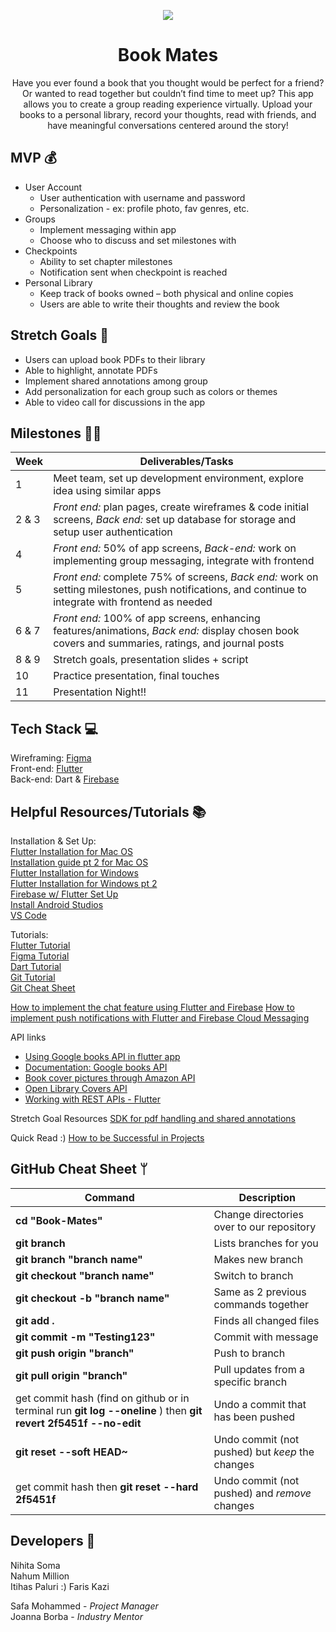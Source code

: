 
<p align="center"> <img src="https://media.giphy.com/media/9X6OGGZ2SNyQ8/giphy.gif" /> </p>

<h1 align="center"> Book Mates </h1>

<div align="center"> Have you ever found a book that you thought would be perfect for a friend? Or wanted to read together but couldn’t find time to meet up? This app allows you to create a group reading experience virtually. Upload your books to a personal library, record your thoughts, read with friends, and have meaningful conversations centered around the story! </div>


## MVP 💰

 -  User Account
	 -   User authentication with username and password
	 -   Personalization - ex: profile photo, fav genres, etc.
 - Groups
	 -   Implement messaging within app
	 -   Choose who to discuss and set milestones with 
 -   Checkpoints
	 -   Ability to set chapter milestones
	 -   Notification sent when checkpoint is reached
 - Personal Library
	 -   Keep track of books owned – both physical and online copies
	 -   Users are able to write their thoughts and review the book

## Stretch Goals 🙆
-   Users can upload book PDFs to their library
-   Able to highlight, annotate PDFs   
-   Implement shared annotations among group 
-   Add personalization for each group such as colors or themes
-   Able to video call for discussions in the app


## Milestones 🏃‍♂️
|Week| Deliverables/Tasks |
|--|--|
| 1 | Meet team, set up development environment, explore idea using similar apps |
| 2 & 3 | *Front end:* plan pages, create wireframes & code initial screens, *Back end:* set up database for storage and setup user authentication
| 4 |*Front end:* 50% of app screens, *Back-end:* work on implementing group messaging, integrate with frontend|
| 5 | *Front end:* complete 75% of screens, *Back end:* work on setting milestones, push notifications, and continue to integrate with frontend as needed | 
| 6 & 7 | *Front end:* 100% of app screens, enhancing features/animations, *Back end:* display chosen book covers and summaries, ratings, and journal posts |
| 8 & 9 | Stretch goals, presentation slides + script|
| 10 | Practice presentation, final touches|
| 11 | Presentation Night!!|

## Tech Stack 💻
Wireframing: [Figma](https://www.figma.com/)  
Front-end: [Flutter](https://docs.flutter.dev/get-started/install)   
Back-end: Dart & [Firebase](https://firebase.google.com/)   
 
## Helpful Resources/Tutorials 📚
Installation & Set Up:  
[Flutter Installation for Mac OS](https://www.youtube.com/watch?v=fzAg7lOWqVE)    
[Installation guide pt 2 for Mac OS](https://www.youtube.com/playlist?list=PL82uaKJraAII8HJjA98l-M6qb_teI97kW)  
[Flutter Installation for Windows](https://www.youtube.com/watch?v=5JBlvjH8ChA)  
[Flutter Installation for Windows pt 2](https://www.youtube.com/watch?v=fDnqXmLSqtg)  
[Firebase w/ Flutter Set Up](https://www.youtube.com/watch?v=EXp0gq9kGxI&t=15s)  
[Install Android Studios](https://developer.android.com/studio/install?gclid=CjwKCAiAuOieBhAIEiwAgjCvcjwYSPTJuW9nn167xix8BzL8KzlDuCIwczz-JaqpBWLl1LyPWHwV1xoCWf0QAvD_BwE&gclsrc=aw.ds#mac)  
[VS Code](https://code.visualstudio.com/download)  

Tutorials:  
[Flutter Tutorial](https://www.youtube.com/playlist?list=PL4cUxeGkcC9jLYyp2Aoh6hcWuxFDX6PBJ)  
[Figma Tutorial](https://www.youtube.com/watch?v=FTFaQWZBqQ8)  
[Dart Tutorial](https://www.youtube.com/watch?v=veMhOYRib9o&t=812s)  
[Git Tutorial](https://www.youtube.com/watch?v=USjZcfj8yxE)  
[Git Cheat Sheet](https://education.github.com/git-cheat-sheet-education.pdf)  


[How to implement the chat feature using Flutter and Firebase](https://www.youtube.com/watch?v=Qwk5oIAkgnY)
[How to implement push notifications with Flutter and Firebase Cloud Messaging](https://www.youtube.com/watch?v=AUU6gbDni4Q)
    
API links  
-   [Using Google books API in flutter app](https://www.youtube.com/watch?v=RAOPZHaM1VA)
-   [Documentation: Google books API](https://developers.google.com/books/docs/v1/using)
-   [Book cover pictures through Amazon API](https://saturncloud.io/blog/how-to-get-book-cover-pictures-through-amazon-api/)
-   [Open Library Covers API](https://openlibrary.org/dev/docs/api/covers)
-   [Working with REST APIs - Flutter](https://blog.codemagic.io/rest-api-in-flutter/)

Stretch Goal Resources 
[SDK for pdf handling and shared annotations](https://pspdfkit.com/guides/flutter/)

Quick Read :)
[How to be Successful in Projects](https://docs.google.com/document/d/18Zi3DrKG5e6g5Bojr8iqxIu6VIGl86YBSFlsnJnlM88/edit)

## GitHub Cheat Sheet ᛘ


| Command | Description |
| ------ | ------ |
| **cd "Book-Mates"** | Change directories over to our repository |
| **git branch** | Lists branches for you |
| **git branch "branch name"** | Makes new branch |
| **git checkout "branch name"** | Switch to branch |
| **git checkout -b "branch name"** | Same as 2 previous commands together |
| **git add .**| Finds all changed files |
| **git commit -m "Testing123"** | Commit with message |
| **git push origin "branch"** | Push to branch |
| **git pull origin "branch"** | Pull updates from a specific branch |
| get commit hash (find on github or in terminal run **git log --oneline** ) then **git revert 2f5451f --no-edit**| Undo a commit that has been pushed |
| **git reset --soft HEAD~** | Undo commit (not pushed) but *keep* the changes |
| get commit hash then **git reset --hard 2f5451f** | Undo commit (not pushed) and *remove*  changes |

## Developers 👥
Nihita Soma    
Nahum Million    
Itihas Paluri :)
Faris Kazi  

Safa Mohammed - *Project Manager*  
Joanna Borba - *Industry Mentor*
